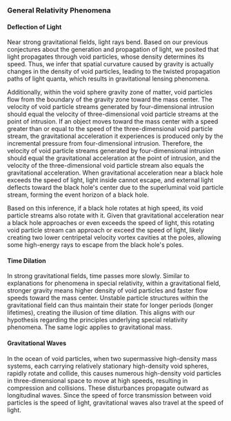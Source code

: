 
### General Relativity Phenomena

#### Deflection of Light

Near strong gravitational fields, light rays bend. Based on our previous conjectures about the generation and propagation of light, we posited that light propagates through void particles, whose density determines its speed. Thus, we infer that spatial curvature caused by gravity is actually changes in the density of void particles, leading to the twisted propagation paths of light quanta, which results in gravitational lensing phenomena.

Additionally, within the void sphere gravity zone of matter, void particles flow from the boundary of the gravity zone toward the mass center. The velocity of void particle streams generated by four-dimensional intrusion should equal the velocity of three-dimensional void particle streams at the point of intrusion. If an object moves toward the mass center with a speed greater than or equal to the speed of the three-dimensional void particle stream, the gravitational acceleration it experiences is produced only by the incremental pressure from four-dimensional intrusion. Therefore, the velocity of void particle streams generated by four-dimensional intrusion should equal the gravitational acceleration at the point of intrusion, and the velocity of the three-dimensional void particle stream also equals the gravitational acceleration. When gravitational acceleration near a black hole exceeds the speed of light, light inside cannot escape, and external light deflects toward the black hole's center due to the superluminal void particle stream, forming the event horizon of a black hole.

Based on this inference, if a black hole rotates at high speed, its void particle streams also rotate with it. Given that gravitational acceleration near a black hole approaches or even exceeds the speed of light, this rotating void particle stream can approach or exceed the speed of light, likely creating two lower centripetal velocity vortex cavities at the poles, allowing some high-energy rays to escape from the black hole's poles.

#### Time Dilation

In strong gravitational fields, time passes more slowly. Similar to explanations for phenomena in special relativity, within a gravitational field, stronger gravity means higher density of void particles and faster flow speeds toward the mass center. Unstable particle structures within the gravitational field can thus maintain their state for longer periods (longer lifetimes), creating the illusion of time dilation. This aligns with our hypothesis regarding the principles underlying special relativity phenomena. The same logic applies to gravitational mass.

#### Gravitational Waves

In the ocean of void particles, when two supermassive high-density mass systems, each carrying relatively stationary high-density void spheres, rapidly rotate and collide, this causes numerous high-density void particles in three-dimensional space to move at high speeds, resulting in compression and collisions. These disturbances propagate outward as longitudinal waves. Since the speed of force transmission between void particles is the speed of light, gravitational waves also travel at the speed of light.
